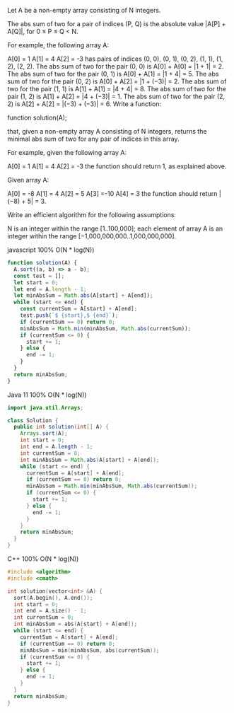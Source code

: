 Let A be a non-empty array consisting of N integers.

The abs sum of two for a pair of indices (P, Q) is the absolute value |A[P] + A[Q]|, for 0 ≤ P ≤ Q < N.

For example, the following array A:

  A[0] =  1
  A[1] =  4
  A[2] = -3
has pairs of indices (0, 0), (0, 1), (0, 2), (1, 1), (1, 2), (2, 2).
The abs sum of two for the pair (0, 0) is A[0] + A[0] = |1 + 1| = 2.
The abs sum of two for the pair (0, 1) is A[0] + A[1] = |1 + 4| = 5.
The abs sum of two for the pair (0, 2) is A[0] + A[2] = |1 + (−3)| = 2.
The abs sum of two for the pair (1, 1) is A[1] + A[1] = |4 + 4| = 8.
The abs sum of two for the pair (1, 2) is A[1] + A[2] = |4 + (−3)| = 1.
The abs sum of two for the pair (2, 2) is A[2] + A[2] = |(−3) + (−3)| = 6.
Write a function:

function solution(A);

that, given a non-empty array A consisting of N integers, returns the minimal abs sum of two for any pair of indices in this array.

For example, given the following array A:

  A[0] =  1
  A[1] =  4
  A[2] = -3
the function should return 1, as explained above.

Given array A:

  A[0] = -8
  A[1] =  4
  A[2] =  5
  A[3] =-10
  A[4] =  3
the function should return |(−8) + 5| = 3.

Write an efficient algorithm for the following assumptions:

N is an integer within the range [1..100,000];
each element of array A is an integer within the range [−1,000,000,000..1,000,000,000].






javascript 100%  O(N * log(N))
```javascript
function solution(A) {
  A.sort((a, b) => a - b);
  const test = [];
  let start = 0;
  let end = A.length - 1;
  let minAbsSum = Math.abs(A[start] + A[end]);
  while (start <= end) {
    const currentSum = A[start] + A[end];
    test.push(`$ {start},$ {end}`);
    if (currentSum == 0) return 0;
    minAbsSum = Math.min(minAbsSum, Math.abs(currentSum));
    if (currentSum <= 0) {
      start += 1;
    } else {
      end -= 1;
    }
  }
  return minAbsSum;
}

```


Java 11 100% O(N * log(N))

```java
import java.util.Arrays;

class Solution {
  public int solution(int[] A) {
    Arrays.sort(A);
    int start = 0;
    int end = A.length - 1;
    int currentSum = 0;
    int minAbsSum = Math.abs(A[start] + A[end]);
    while (start <= end) {
      currentSum = A[start] + A[end];
      if (currentSum == 0) return 0;
      minAbsSum = Math.min(minAbsSum, Math.abs(currentSum));
      if (currentSum <= 0) {
        start += 1;
      } else {
        end -= 1;
      }
    }
    return minAbsSum;
  }
}
```


C++ 100% O(N * log(N))
```c++
#include <algorithm>
#include <cmath>

int solution(vector<int> &A) {
  sort(A.begin(), A.end());
  int start = 0;
  int end = A.size() - 1;
  int currentSum = 0;
  int minAbsSum = abs(A[start] + A[end]);
  while (start <= end) {
    currentSum = A[start] + A[end];
    if (currentSum == 0) return 0;
    minAbsSum = min(minAbsSum, abs(currentSum));
    if (currentSum <= 0) {
      start += 1;
    } else {
      end -= 1;
    }
  }
  return minAbsSum;
}
```